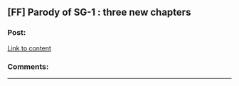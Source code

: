 ## [FF] Parody of SG-1 : three new chapters

### Post:

[Link to content](https://www.fanfiction.net/s/11361802/4/What-if-SG-1-weren-t-stupid)

### Comments:

---

